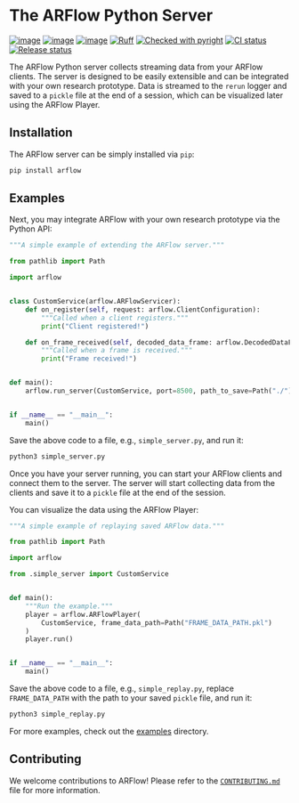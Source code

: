 # The ARFlow Python Server

[![image](https://img.shields.io/pypi/v/arflow.svg)](https://pypi.python.org/pypi/arflow)
[![image](https://img.shields.io/pypi/l/arflow.svg)](https://github.com/cake-lab/ARFlow/blob/main/LICENSE)
[![image](https://img.shields.io/pypi/pyversions/arflow.svg)](https://pypi.python.org/pypi/arflow)
[![Ruff](https://img.shields.io/endpoint?url=https://raw.githubusercontent.com/astral-sh/ruff/main/assets/badge/v2.json)](https://github.com/astral-sh/ruff)
[![Checked with pyright](https://microsoft.github.io/pyright/img/pyright_badge.svg)](https://microsoft.github.io/pyright/)
[![CI status](https://github.com/cake-lab/ARFlow/actions/workflows/ci.yml/badge.svg)](https://github.com/cake-lab/ARFlow/actions)
[![Release status](https://github.com/cake-lab/ARFlow/actions/workflows/release.yml/badge.svg)](https://github.com/cake-lab/ARFlow/actions)

The ARFlow Python server collects streaming data from your ARFlow clients. The server is designed to be easily extensible and can be integrated with your own research prototype. Data is streamed to the `rerun` logger and saved to a `pickle` file at the end of a session, which can be visualized later using the ARFlow Player.

<!-- TODO: Insert demo image -->

## Installation

The ARFlow server can be simply installed via `pip`:

```bash
pip install arflow
```

## Examples

Next, you may integrate ARFlow with your own research prototype via the Python API:

<!-- TODO: Figure out how to sync this with example scripts -->

```python
"""A simple example of extending the ARFlow server."""

from pathlib import Path

import arflow


class CustomService(arflow.ARFlowServicer):
    def on_register(self, request: arflow.ClientConfiguration):
        """Called when a client registers."""
        print("Client registered!")

    def on_frame_received(self, decoded_data_frame: arflow.DecodedDataFrame):
        """Called when a frame is received."""
        print("Frame received!")


def main():
    arflow.run_server(CustomService, port=8500, path_to_save=Path("./"))


if __name__ == "__main__":
    main()
```

Save the above code to a file, e.g., `simple_server.py`, and run it:

```bash
python3 simple_server.py
```

Once you have your server running, you can start your ARFlow clients and connect them to the server. The server will start collecting data from the clients and save it to a `pickle` file at the end of the session.

You can visualize the data using the ARFlow Player:

```python
"""A simple example of replaying saved ARFlow data."""

from pathlib import Path

import arflow

from .simple_server import CustomService


def main():
    """Run the example."""
    player = arflow.ARFlowPlayer(
        CustomService, frame_data_path=Path("FRAME_DATA_PATH.pkl")
    )
    player.run()


if __name__ == "__main__":
    main()
```

Save the above code to a file, e.g., `simple_replay.py`, replace `FRAME_DATA_PATH` with the path to your saved `pickle` file, and run it:

```bash
python3 simple_replay.py
```

For more examples, check out the [examples](https://github.com/cake-lab/ARFlow/tree/main/python/examples) directory.

## Contributing

We welcome contributions to ARFlow! Please refer to the [`CONTRIBUTING.md`](https://github.com/cake-lab/ARFlow/blob/main/CONTRIBUTING.md) file for more information.
